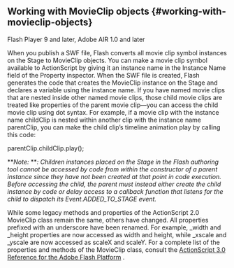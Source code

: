 ## Working with MovieClip objects {#working-with-movieclip-objects}

Flash Player 9 and later, Adobe AIR 1.0 and later

When you publish a SWF file, Flash converts all movie clip symbol instances on the Stage to MovieClip objects. You can make a movie clip symbol available to ActionScript by giving it an instance name in the Instance Name field of the Property inspector. When the SWF file is created, Flash generates the code that creates the MovieClip instance on the Stage and declares a variable using the instance name. If you have named movie clips that are nested inside other named movie clips, those child movie clips are treated like properties of the parent movie clip—you can access the child movie clip using dot syntax. For example, if a movie clip with the instance name childClip is nested within another clip with the instance name parentClip, you can make the child clip’s timeline animation play by calling this code:

parentClip.childClip.play();

**_Note:_ **_: Children instances placed on the Stage in the Flash authoring tool cannot be accessed by code from within the constructor of a parent instance since they have not been created at that point in code execution. Before accessing the child, the parent must instead either create the child instance by code or delay access to a callback function that listens for the child to dispatch its Event.ADDED_TO_STAGE event._

While some legacy methods and properties of the ActionScript 2.0 MovieClip class remain the same, others have changed. All properties prefixed with an underscore have been renamed. For example, _width and _height properties are now accessed as width and height, while _xscale and _yscale are now accessed as scaleX and scaleY. For a complete list of the properties and methods of the MovieClip class, consult the [ActionScript 3.0](http://help.adobe.com/en_US/FlashPlatform/reference/actionscript/3/flash/display/MovieClip.html) [Reference for the Adobe Flash Platform](http://help.adobe.com/en_US/FlashPlatform/reference/actionscript/3/flash/display/MovieClip.html) .